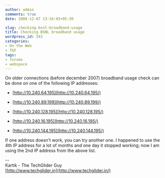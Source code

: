 ```yaml
---
author: admin
comments: true
date: 2008-12-07 13:34:03+05:30

slug: checking-bsnl-broadband-usage
title: Checking BSNL broadband usage
wordpress_id: 343
categories:
- On the Web
- TGF
tags:
- forums
- webspace
---
```


On older connections (before december 2007) broadband usage check can be done on one of the following IP addresses:



	
  * [http://10.240.64.195](http://10.240.64.195/)

	
  * [http://10.240.89.199](http://10.240.89.199/)

	
  * [http://10.240.128.195](http://10.240.128.195/)

	
  * [http://10.240.16.195](http://10.240.16.195/)

	
  * [http://10.240.144.195](http://10.240.144.195/)


If  one address doesn't work, you can try another one. I happened to use  the 4th IP address for a lot of months and one day it stopped working;  now I am using the 2nd IP address from the above list.


--  
Kartik - The TechGlider Guy  
[http://www.techglider.in](http://www.techglider.in/)

